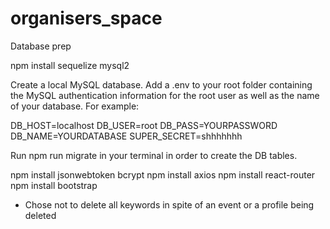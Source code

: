 # organisers_space

Database prep

npm install sequelize mysql2

Create a local MySQL database.
Add a .env to your root folder containing the MySQL authentication information for the root user as well as the name of your database. For example:

DB_HOST=localhost
DB_USER=root
DB_PASS=YOURPASSWORD
DB_NAME=YOURDATABASE
SUPER_SECRET=shhhhhhh

Run npm run migrate in your terminal in order to create the DB tables.

npm install jsonwebtoken bcrypt
npm install axios
npm install react-router
npm install bootstrap

- Chose not to delete all keywords in spite of an event or a profile being deleted

